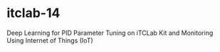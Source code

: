 # itclab-14
Deep Learning for PID Parameter Tuning on iTCLab Kit and Monitoring Using Internet of Things (IoT)
